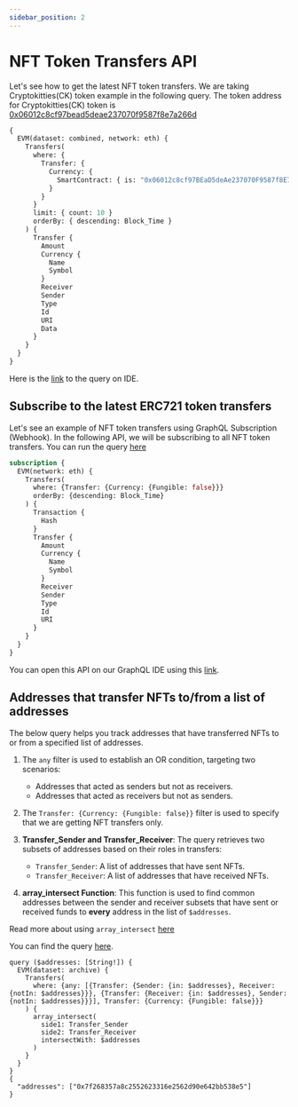 ```yaml
---
sidebar_position: 2
---
```


# NFT Token Transfers API

Let's see how to get the latest NFT token transfers. We are taking Cryptokitties(CK) token example in the following query. The token address for Cryptokitties(CK) token is [0x06012c8cf97bead5deae237070f9587f8e7a266d](https://explorer.bitquery.io/ethereum/token/0x06012c8cf97bead5deae237070f9587f8e7a266d)

```graphql
{
  EVM(dataset: combined, network: eth) {
    Transfers(
      where: {
        Transfer: {
          Currency: {
            SmartContract: { is: "0x06012c8cf97BEaD5deAe237070F9587f8E7A266d" }
          }
        }
      }
      limit: { count: 10 }
      orderBy: { descending: Block_Time }
    ) {
      Transfer {
        Amount
        Currency {
          Name
          Symbol
        }
        Receiver
        Sender
        Type
        Id
        URI
        Data
      }
    }
  }
}
```

Here is the [link](https://graphql.bitquery.io/ide/Cryptokitties-Token-Transfers) to the query on IDE.

## Subscribe to the latest ERC721 token transfers

Let's see an example of NFT token transfers using GraphQL Subscription (Webhook). In the following API, we will be subscribing to all NFT token transfers. You can run the query [here](https://ide.bitquery.io/ERC721-token-transfers)

```graphql
subscription {
  EVM(network: eth) {
    Transfers(
      where: {Transfer: {Currency: {Fungible: false}}}
      orderBy: {descending: Block_Time}
    ) {
      Transaction {
        Hash
      }
      Transfer {
        Amount
        Currency {
          Name
          Symbol
        }
        Receiver
        Sender
        Type
        Id
        URI
      }
    }
  }
}

```

You can open this API on our GraphQL IDE using this [link](https://graphql.bitquery.io/ide/Subscribe-to-latest-Axie-infinity-token-transfers_1).

## Addresses that transfer NFTs to/from a list of addresses

The below query helps you track addresses that have transferred NFTs to or from a specified list of addresses.

1.  The `any` filter is used to establish an OR condition, targeting two scenarios:

    - Addresses that acted as senders but not as receivers.
    - Addresses that acted as receivers but not as senders.

2.  The `Transfer: {Currency: {Fungible: false}}` filter is used to specify that we are getting NFT transfers only.
3.  **Transfer_Sender and Transfer_Receiver**: The query retrieves two subsets of addresses based on their roles in transfers:

    - `Transfer_Sender`: A list of addresses that have sent NFTs.
    - `Transfer_Receiver`: A list of addresses that have received NFTs.

4.  **array_intersect Function**: This function is used to find common addresses between the sender and receiver subsets that have sent or received funds to **every** address in the list of `$addresses`.

Read more about using `array_intersect` [here](/docs/graphql/capabilities/array-intersect)

You can find the query [here](https://ide.bitquery.io/array_intersect-example-for-NFT).

```
query ($addresses: [String!]) {
  EVM(dataset: archive) {
    Transfers(
      where: {any: [{Transfer: {Sender: {in: $addresses}, Receiver: {notIn: $addresses}}}, {Transfer: {Receiver: {in: $addresses}, Sender: {notIn: $addresses}}}], Transfer: {Currency: {Fungible: false}}}
    ) {
      array_intersect(
        side1: Transfer_Sender
        side2: Transfer_Receiver
        intersectWith: $addresses
      )
    }
  }
}
{
  "addresses": ["0x7f268357a8c2552623316e2562d90e642bb538e5"]
}
```

